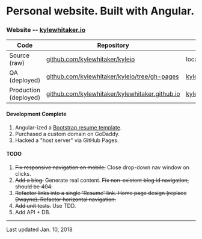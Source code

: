 # Personal website. Built with Angular.

### Website -- [kylewhitaker.io](http://kylewhitaker.io)

| Code | Repository | URL |
| --- | --- | --- |
| Source (raw) | [github.com/kylewhitaker/kyleio](https://github.com/kylewhitaker/kyleio) | localhost:4200 |
| QA (deployed) | [github.com/kylewhitaker/kyleio/tree/gh-pages](https://github.com/kylewhitaker/kyleio/tree/gh-pages) | [kylewhitaker.io/kyleio](http://kylewhitaker.io/kyleio) |
| Production (deployed) | [github.com/kylewhitaker/kylewhitaker.github.io](https://github.com/kylewhitaker/kylewhitaker.github.io) | [kylewhitaker.io](http://kylewhitaker.io) |

#### Development Complete

1. Angular-ized a [Bootstrap resume template](https://startbootstrap.com/template-overviews/resume/).
2. Purchased a custom domain on GoDaddy.
3. Hacked a "host server" via GitHub Pages.

#### TODO

1. ~~Fix responsive navigation on mobile.~~ Close drop-down nav window on clicks.
2. ~~Add a blog.~~ Generate real content. ~~Fix non-existent blog id navigation, should be 404.~~
3. ~~Refactor links into a single 'Resume' link. Home page design (replace Dwayne). Refactor horizontal navigation.~~
4. ~~Add unit tests.~~ Use TDD.
5. Add API + DB.

---
Last updated Jan. 10, 2018